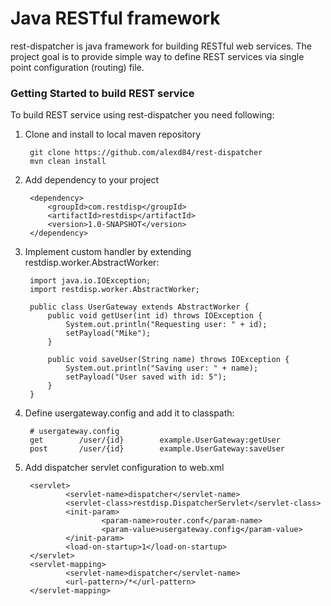 # Java RESTful framework

rest-dispatcher is java framework for building RESTful web services. 
The project goal is to provide simple way to define REST services via single point configuration (routing) file. 

### Getting Started to build REST service
To build REST service using rest-dispatcher you need following:

1. Clone and install to local maven repository

		git clone https://github.com/alexd84/rest-dispatcher
		mvn clean install
2. Add dependency to your project

		<dependency>
			<groupId>com.restdisp</groupId>
			<artifactId>restdisp</artifactId>
			<version>1.0-SNAPSHOT</version>
		</dependency>
3. Implement custom handler by extending restdisp.worker.AbstractWorker:
	
		import java.io.IOException;		
		import restdisp.worker.AbstractWorker;		

		public class UserGateway extends AbstractWorker {		
			public void getUser(int id) throws IOException {		
				System.out.println("Requesting user: " + id);		
				setPayload("Mike");		
			}		

			public void saveUser(String name) throws IOException {		
				System.out.println("Saving user: " + name);		
				setPayload("User saved with id: 5");		
			}		
		}	
4. Define usergateway.config and add it to classpath:

		# usergateway.config		
		get        /user/{id}        example.UserGateway:getUser		
		post       /user/{id}        example.UserGateway:saveUser		
5. Add dispatcher servlet configuration to web.xml 

		<servlet>
		        <servlet-name>dispatcher</servlet-name>
		        <servlet-class>restdisp.DispatcherServlet</servlet-class>
		        <init-param>
		                <param-name>router.conf</param-name>
		                <param-value>usergateway.config</param-value>
		        </init-param>
		        <load-on-startup>1</load-on-startup>
		</servlet>
		<servlet-mapping>
		        <servlet-name>dispatcher</servlet-name>
		        <url-pattern>/*</url-pattern>
		</servlet-mapping>